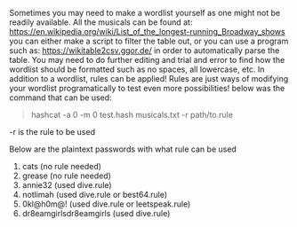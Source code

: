 Sometimes you may need to make a wordlist yourself as one might not
be readily available. All the musicals can be found at:
https://en.wikipedia.org/wiki/List_of_the_longest-running_Broadway_shows
you can either make a script to filter the table out, or you can use
a program such as:
https://wikitable2csv.ggor.de/
in order to automatically parse the table. You may need to do further
editing and trial and error to find how the wordlist should be formatted
such as no spaces, all lowercase, etc. In addition to a wordlist, rules
can be applied! Rules are just ways of modifying your wordlist programatically
to test even more possibilities! below was the command that can be used:

> hashcat -a 0 -m 0 test.hash musicals.txt -r path/to.rule

-r is the rule to be used


Below are the plaintext passwords with what rule can be used

1. cats (no rule needed)
2. grease (no rule needed)
3. annie32 (used dive.rule)
4. notlimah (used dive.rule or best64.rule)
5. 0kl@h0m@! (used dive.rule or leetspeak.rule)
6. dr8eamgirlsdr8eamgirls (used dive.rule)
